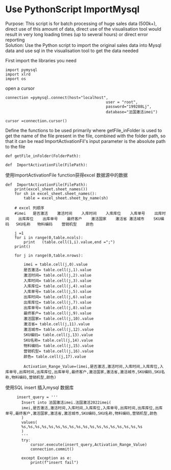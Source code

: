 # Use PythonScript ImportMysql

Purpose: This script is for batch processing of huge sales data (500k+), direct use of this amount of data, direct use of the visualisation tool would result in very long loading times (up to several hours) or direct error reporting  
Solution: Use the Python script to import the original sales data into Mysql data and use sql in the visualisation tool to get the data needed

First import the libraries you need
```
import pymysql
import xlrd
import os
```

open a cursor
```
connection =pymysql.connect(host="localhost",
                                            user = "root",
                                            password="199288Lj",
                                            database="法国激活imei")

cursor =connection.cursor()
```


Define the functions to be used primarily
where getFile_inFolder is used to get the name of the file present in the file, combined with the folder path, so that it can be read
ImportActivationFil's input parameter is the absolute path to the file
```
def getFile_inFolder(FolderPath):

def  ImportActivationFile(FilePath):
```



使用ImportActivationFile function获得excel 数据源中的数据
```
def  ImportActivationFile(FilePath):
    print(excel_sheet.sheet_names())
    for sh in excel_sheet.sheet_names():
        table = excel_sheet.sheet_by_name(sh)

    # excel 列顺序
    #imei	是否激活	激活时间	入库时间	入库库位	入库单号	出库时间	出库库位	出库单号	最终客户	激活国家	激活省	激活城市	SKU编码	SKU名称	物料编码	营销机型	颜色

    j =1
    for i in range(0,table.ncols):
        print   (table.cell(1,i).value,end =";")
    print()

    for j in range(0,table.nrows):

        imei = table.cell(j,0).value
        是否激活= table.cell(j,1).value
        激活时间= table.cell(j,2).value
        入库时间= table.cell(j,3).value
        入库库位= table.cell(j,4).value
        入库单号= table.cell(j,5).value
        出库时间= table.cell(j,6).value
        出库库位= table.cell(j,7).value
        出库单号= table.cell(j,8).value
        最终客户= table.cell(j,9).value
        激活国家= table.cell(j,10).value
        激活省= table.cell(j,11).value
        激活城市= table.cell(j,12).value
        SKU编码= table.cell(j,13).value
        SKU名称= table.cell(j,14).value
        物料编码= table.cell(j,15).value
        营销机型= table.cell(j,16).value
        颜色= table.cell(j,17).value

        Activation_Range_Value=(imei,是否激活,激活时间,入库时间,入库库位,入库单号,出库时间,出库库位,出库单号,最终客户,激活国家,激活省,激活城市,SKU编码,SKU名称,物料编码,营销机型,颜色)
 ```
 
 
 使用SQL insert 插入mysql 数据库
 
 ```
      insert_query = '''
        Insert into 法国激活imei.法国激活2022imei(
        imei,是否激活,激活时间,入库时间,入库库位,入库单号,出库时间,出库库位,出库单号,最终客户,激活国家,激活省,激活城市,SKU编码,SKU名称,物料编码,营销机型,颜色
        )
        values(
        %s,%s,%s,%s,%s,%s,%s,%s,%s,%s,%s,%s,%s,%s,%s,%s,%s,%s
        )
        '''
        try:
            cursor.execute(insert_query,Activation_Range_Value)
            connection.commit()

        except Exception as e:
            print(f"insert fail")
 
 ```
 
 
